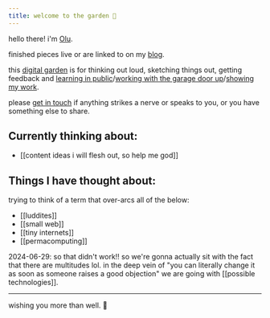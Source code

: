 ```yaml
---
title: welcome to the garden 🌿
---
```

hello there! i'm [Olu](https://olu.online/about).

finished pieces live or are linked to on my [blog](https://olu.online/blog). 

this [digital garden](https://maggieappleton.com/garden-history) is for thinking out loud, sketching things out, getting feedback and [learning in public](https://www.swyx.io/learn-in-public)/[working with the garage door up](https://notes.andymatuschak.org/zCMhncA1iSE74MKKYQS5PBZ)/[showing my work](https://austinkleon.com/show-your-work/). 

please [get in touch](https://olu.online/contact) if anything strikes a nerve or speaks to you, or you have something else to share.

## Currently thinking about:

- [[content ideas i will flesh out, so help me god]]

## Things I have thought about:

trying to think of a term that over-arcs all of the below:

- [[luddites]]
- [[small web]]
- [[tiny internets]]
- [[permacomputing]]

2024-06-29: so that didn't work!! so we're gonna actually sit with the fact that there are multitudes lol. in the deep vein of "you can literally change it as soon as someone raises a good objection" we are going with [[possible technologies]].

--- 

wishing you more than well. 💟
